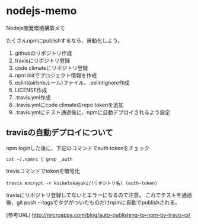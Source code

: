 # nodejs-memo
Nodejs開発環境構築メモ

たくさんnpmにpublishするなら、自動化しよう。


1. githubのリポジトリ作成
2. travisにリポジトリ登録
3. code climateにリポジトリ登録
4. npm initでプロジェクト情報を作成
5. eslint(airbnbルール)ファイル、.eslintignore作成
6. LICENSE作成
7. .travis.yml作成
8. .travis.ymlにcode climateのrepo tokenを追加
9. .travis.ymlにテスト通過後に、npmに自動デプロイされるよう設定

## travisの自動デプロイについて

npm loginした後に、下記のコマンドでauth tokenをチェック

```
cat ~/.npmrc | grep _auth
```

travisコマンドでtokenを暗号化

```
travis encrypt -r koiketakayuki/(リポジトリ名) (auth-token)
```

travisにリポジトリ登録してないとエラーになるので注意。
これでテストを通過後、git push --tagsでタグがついたものだけnpmに自動でpublishされる。

[参考URL]
http://microapps.com/blog/auto-publishing-to-npm-by-travis-ci/

